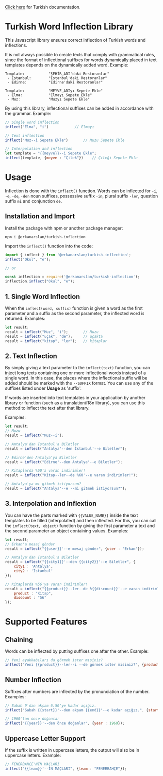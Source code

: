 [Click here](./README.md) for Turkish documentation.

# Turkish Word Inflection Library
This Javascript library ensures correct inflection of Turkish words and inflections.

It is not always possible to create texts that comply with grammatical rules, since the format of inflectional suffixes for words dynamically placed in text templates depends on the dynamically added word. Example:

````
Template:			"ŞEHİR_ADI'daki Restoranlar"
 - İstanbul:		"İstanbul'daki Restoranlar"
 - Edirne:			"Edirne'daki Restoranlar"

Template:			"MEYVE_ADIyı Sepete Ekle"
 - Elma:			"Elmayı Sepete Ekle"
 - Muz:				"Muzyı Sepete Ekle"
````

By using this library, inflectional suffixes can be added in accordance with the grammar. Example:

````js
// Single word inflection
inflect("Elma", "i")			// Elmayı

// Text inflection
inflect("Muz--i Sepete Ekle")		// Muzu Sepete Ekle

// Interpolation and inflection
let template = "{{meyve}}--i Sepete Ekle";
inflect(template, {meyve : "Çilek"})	// Çileği Sepete Ekle
````

# Usage
Inflection is done with the `inflect()` function. Words can be inflected for `-i`, `-e`, `-de`, `-den` noun suffixes, possessive suffix `-in`, plural suffix `-ler`, question suffix `mi` and conjunction `de`.

## Installation and Import
Install the package with npm or another package manager:

    npm i @erkanarslan/turkish-inflection

Import the `inflect()` function into the code:

````js
import { inflect } from '@erkanarslan/turkish-inflection';
inflect("Okul", "e");

// or

const inflection = require('@erkanarslan/turkish-inflection');
inflection.inflect("Okul", "e");
````

## 1. Single Word Inflection
When the `inflect(word, suffix)` function is given a word as the first parameter and a suffix as the second parameter, the inflected word is returned. Examples:

````js
let result;
result = inflect("Muz", "i");		// Muzu
result = inflect("uçak", "de");		// uçakta
result = inflect("kitap", "ler");	// kitaplar

````

## 2. Text Inflection
By simply giving a text parameter to the `inflect(text)` function, you can inject long texts containing one or more inflectional words instead of a single word. In this case, the places where the inflectional suffix will be added should be marked with the `--SUFFIX` format. You can use any of the suffixes listed under **Usage** as 'suffix'.

If words are inserted into text templates in your application by another library or function (such as a translation/i18n library), you can use this method to inflect the text after that library.

Examples:


````js
let result;
// Muzu
result = inflect("Muz--i");

// Antalya'dan İstanbul'a Biletler
result = inflect("Antalya'--den İstanbul'--e Biletler");

// Edirne'den Antalya'ya Biletler
result = inflect("Edirne'--den Antalya'--e Biletler");

// Kitaplarda %60'a varan indirimler!
result = inflect("Kitap--ler--de %60'--e varan indirimler!");

// Antalya'ya mı gitmek istiyorsun?
result = inflect("Antalya'--e --mi gitmek istiyorsun?");

````

## 3. Interpolation and Inflextion
You can have the parts marked with `{{VALUE_NAME}}` inside the text templates to be filled (interpolated) and then inflected. For this, you can call the `inflect(text, object)` function by giving the first parameter a text and the second parameter an object containing values. Examples:

````js
let result;
// Erkan'a mesaj gönder
result = inflect("{{user}}'--e mesaj gönder", {user : 'Erkan'});

// Antalya'dan İstanbul'a Biletler
result = inflect("{{city1}}'--den {{city2}}'--e Biletler", {
	city1 : 'Antalya',
	city2 : 'İstanbul'
});

// Kitaplarda %56'ya varan indirimler!
result = inflect("{{product}}--ler--de %{{discount}}'--e varan indirimler!", {
	product : "Kitap",
	discount : "56"
});

````

# Supported Features
## Chaining
Words can be inflected by putting suffixes one after the other. Example:

````js
// Yeni ayakkabıları da görmek ister misiniz?
inflect("Yeni {{product}}--ler--i --de görmek ister misiniz?", {product : "ayakkabı"});
````

## Number Inflection
Suffixes after numbers are inflected by the pronunciation of the number. Examples:

````js
// Sabah 9'dan akşam 6.50'ye kadar açığız.
inflect("Sabah {{start}}'--den akşam {{end}}'--e kadar açığız.", {start : "9", end : "6.50"});

// 1960'tan önce doğanlar
inflect("{{year}}'--den önce doğanlar", {year : 1960});
````

## Uppercase Letter Support
If the suffix is written in uppercase letters, the output will also be in uppercase letters. Example:

````js
// FENERBAHÇE'NİN MAÇLARI
inflect("{{team}}'--İN MAÇLARI", {team : "FENERBAHÇE"});
````

